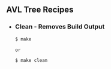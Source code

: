 ## AVL Tree Recipes
- ### **Clean** - Removes Build Output
    ```bash
    $ make

    or

    $ make clean
    ```